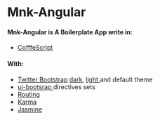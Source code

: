 <div class="container">
  <h1>Mnk-Angular</h1>
  <h4>
    Mnk-Angular is A Boilerplate App write in:
  </h4>
  <ul>
    <li><a href="http://coffeescript.org/" target="_blank">CofffeScript</a></li>
  </ul>
  <h4>With:</h4>
  <ul>
    <li>
      <a href="http://getbootstrap.com/" target="_blank">Twitter Bootstrap</a> 
      <a href="http://bootswatch.com/darkly/" target="_blank">dark</a>, 
      <a href="http://bootswatch.com/yeti/" target="_blank">light </a> 
      and default theme
    </li>
    <li>
      <a href="http://angular-ui.github.io/bootstrap/" target="_blank">ui-bootsrap </a> directives sets</li>
    <li><a href="http://docs.angularjs.org/api/ngRoute/service/$route" target="_blank">Routing</a></li>
    <li><a href="http://karma-runner.github.io/0.12/index.html" target="_blank">Karma</a></li>
    <li><a href="http://jasmine.github.io/" target="_blank">Jasmine</a></li>
  </ul>
</div>

